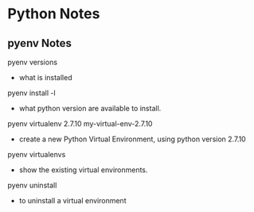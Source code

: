# Python Notes

## pyenv Notes

pyenv versions
- what is installed

pyenv install -l
- what python version are available to install.

pyenv virtualenv 2.7.10 my-virtual-env-2.7.10
- create a new Python Virtual Environment, using python version 2.7.10

pyenv virtualenvs
- show the existing virtual environments.

pyenv uninstall <virtual-env-name>
- to uninstall a virtual environment
